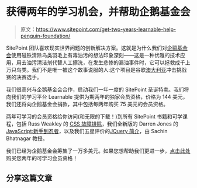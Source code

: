 # 获得两年的学习机会，并帮助企鹅基金会

> 原文：<https://www.sitepoint.com/get-two-years-learnable-help-penguin-foundation/>

SitePoint 团队喜欢现实世界问题的创新解决方案。这就是为什么我们对[企鹅基金会](http://penguinfoundation.org.au/)使用磁铁清除鸟类羽毛上有毒油污的想法印象深刻——这是一种优雅的技术应用，用去油污清洁剂代替人工擦洗，在发生悲惨的漏油事件时，它可以拯救成千上万只鸟类。我们不是唯一被这个故事说服的人:这个项目是谷歌[澳大利亚](https://impactchallenge.withgoogle.com/australia2014/charity/penguin-foundation)冲击挑战赛的决赛选手。

我们很高兴与企鹅基金会合作，启动我们一年一度的 SitePoint 圣诞特卖。我们将向我们的学习平台 Learnable 提供为期两年的独家会员资格，价格为 144 美元，我们还将向企鹅基金会捐款，其中包括每两年购买 75 美元的会员资格。

两年可学习的会员资格给你访问(和无限的下载！)到所有 SitePoint 书籍和可学课程，包括 Russ Weakley 的 [CSS 故障排除](https://learnable.com/courses/css-troubleshooting-in-six-easy-steps-2869)，我们全新版的 Darren Jones 的 [JavaScript:新手到忍者](https://learnable.com/books/javascript-novice-to-ninja)，以及我们五星评价的[JQuery 简介](https://learnable.com/courses/introduction-to-jquery-2884)，由 Sachin Bhatnagar 教授。

我们已经为企鹅基金会筹集了一万多美元。如果您想帮助我们更进一步，[点击此处](https://www.sitepoint.com/premium/library/)购买您两年的可学习会员资格！

## 分享这篇文章